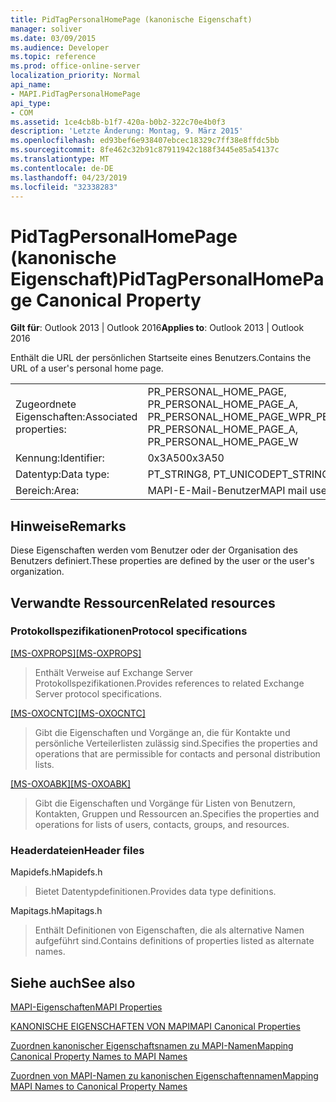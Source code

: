 ```yaml
---
title: PidTagPersonalHomePage (kanonische Eigenschaft)
manager: soliver
ms.date: 03/09/2015
ms.audience: Developer
ms.topic: reference
ms.prod: office-online-server
localization_priority: Normal
api_name:
- MAPI.PidTagPersonalHomePage
api_type:
- COM
ms.assetid: 1ce4cb8b-b1f7-420a-b0b2-322c70e4b0f3
description: 'Letzte Änderung: Montag, 9. März 2015'
ms.openlocfilehash: ed93bef6e938407ebcec18329c7ff38e8ffdc5bb
ms.sourcegitcommit: 8fe462c32b91c87911942c188f3445e85a54137c
ms.translationtype: MT
ms.contentlocale: de-DE
ms.lasthandoff: 04/23/2019
ms.locfileid: "32338283"
---
```

# <a name="pidtagpersonalhomepage-canonical-property"></a><span data-ttu-id="d8438-103">PidTagPersonalHomePage (kanonische Eigenschaft)</span><span class="sxs-lookup"><span data-stu-id="d8438-103">PidTagPersonalHomePage Canonical Property</span></span>

  
  
<span data-ttu-id="d8438-104">**Gilt für**: Outlook 2013 | Outlook 2016</span><span class="sxs-lookup"><span data-stu-id="d8438-104">**Applies to**: Outlook 2013 | Outlook 2016</span></span> 
  
<span data-ttu-id="d8438-105">Enthält die URL der persönlichen Startseite eines Benutzers.</span><span class="sxs-lookup"><span data-stu-id="d8438-105">Contains the URL of a user's personal home page.</span></span>
  
|||
|:-----|:-----|
|<span data-ttu-id="d8438-106">Zugeordnete Eigenschaften:</span><span class="sxs-lookup"><span data-stu-id="d8438-106">Associated properties:</span></span>  <br/> |<span data-ttu-id="d8438-107">PR_PERSONAL_HOME_PAGE, PR_PERSONAL_HOME_PAGE_A, PR_PERSONAL_HOME_PAGE_W</span><span class="sxs-lookup"><span data-stu-id="d8438-107">PR_PERSONAL_HOME_PAGE, PR_PERSONAL_HOME_PAGE_A, PR_PERSONAL_HOME_PAGE_W</span></span>  <br/> |
|<span data-ttu-id="d8438-108">Kennung:</span><span class="sxs-lookup"><span data-stu-id="d8438-108">Identifier:</span></span>  <br/> |<span data-ttu-id="d8438-109">0x3A50</span><span class="sxs-lookup"><span data-stu-id="d8438-109">0x3A50</span></span>  <br/> |
|<span data-ttu-id="d8438-110">Datentyp:</span><span class="sxs-lookup"><span data-stu-id="d8438-110">Data type:</span></span>  <br/> |<span data-ttu-id="d8438-111">PT_STRING8, PT_UNICODE</span><span class="sxs-lookup"><span data-stu-id="d8438-111">PT_STRING8, PT_UNICODE</span></span>  <br/> |
|<span data-ttu-id="d8438-112">Bereich:</span><span class="sxs-lookup"><span data-stu-id="d8438-112">Area:</span></span>  <br/> |<span data-ttu-id="d8438-113">MAPI-E-Mail-Benutzer</span><span class="sxs-lookup"><span data-stu-id="d8438-113">MAPI mail user</span></span>  <br/> |
   
## <a name="remarks"></a><span data-ttu-id="d8438-114">Hinweise</span><span class="sxs-lookup"><span data-stu-id="d8438-114">Remarks</span></span>

<span data-ttu-id="d8438-115">Diese Eigenschaften werden vom Benutzer oder der Organisation des Benutzers definiert.</span><span class="sxs-lookup"><span data-stu-id="d8438-115">These properties are defined by the user or the user's organization.</span></span>
  
## <a name="related-resources"></a><span data-ttu-id="d8438-116">Verwandte Ressourcen</span><span class="sxs-lookup"><span data-stu-id="d8438-116">Related resources</span></span>

### <a name="protocol-specifications"></a><span data-ttu-id="d8438-117">Protokollspezifikationen</span><span class="sxs-lookup"><span data-stu-id="d8438-117">Protocol specifications</span></span>

<span data-ttu-id="d8438-118">[[MS-OXPROPS]](https://msdn.microsoft.com/library/f6ab1613-aefe-447d-a49c-18217230b148%28Office.15%29.aspx)</span><span class="sxs-lookup"><span data-stu-id="d8438-118">[[MS-OXPROPS]](https://msdn.microsoft.com/library/f6ab1613-aefe-447d-a49c-18217230b148%28Office.15%29.aspx)</span></span>
  
> <span data-ttu-id="d8438-119">Enthält Verweise auf Exchange Server Protokollspezifikationen.</span><span class="sxs-lookup"><span data-stu-id="d8438-119">Provides references to related Exchange Server protocol specifications.</span></span>
    
<span data-ttu-id="d8438-120">[[MS-OXOCNTC]](https://msdn.microsoft.com/library/9b636532-9150-4836-9635-9c9b756c9ccf%28Office.15%29.aspx)</span><span class="sxs-lookup"><span data-stu-id="d8438-120">[[MS-OXOCNTC]](https://msdn.microsoft.com/library/9b636532-9150-4836-9635-9c9b756c9ccf%28Office.15%29.aspx)</span></span>
  
> <span data-ttu-id="d8438-121">Gibt die Eigenschaften und Vorgänge an, die für Kontakte und persönliche Verteilerlisten zulässig sind.</span><span class="sxs-lookup"><span data-stu-id="d8438-121">Specifies the properties and operations that are permissible for contacts and personal distribution lists.</span></span>
    
<span data-ttu-id="d8438-122">[[MS-OXOABK]](https://msdn.microsoft.com/library/f4cf9b4c-9232-4506-9e71-2270de217614%28Office.15%29.aspx)</span><span class="sxs-lookup"><span data-stu-id="d8438-122">[[MS-OXOABK]](https://msdn.microsoft.com/library/f4cf9b4c-9232-4506-9e71-2270de217614%28Office.15%29.aspx)</span></span>
  
> <span data-ttu-id="d8438-123">Gibt die Eigenschaften und Vorgänge für Listen von Benutzern, Kontakten, Gruppen und Ressourcen an.</span><span class="sxs-lookup"><span data-stu-id="d8438-123">Specifies the properties and operations for lists of users, contacts, groups, and resources.</span></span>
    
### <a name="header-files"></a><span data-ttu-id="d8438-124">Headerdateien</span><span class="sxs-lookup"><span data-stu-id="d8438-124">Header files</span></span>

<span data-ttu-id="d8438-125">Mapidefs.h</span><span class="sxs-lookup"><span data-stu-id="d8438-125">Mapidefs.h</span></span>
  
> <span data-ttu-id="d8438-126">Bietet Datentypdefinitionen.</span><span class="sxs-lookup"><span data-stu-id="d8438-126">Provides data type definitions.</span></span>
    
<span data-ttu-id="d8438-127">Mapitags.h</span><span class="sxs-lookup"><span data-stu-id="d8438-127">Mapitags.h</span></span>
  
> <span data-ttu-id="d8438-128">Enthält Definitionen von Eigenschaften, die als alternative Namen aufgeführt sind.</span><span class="sxs-lookup"><span data-stu-id="d8438-128">Contains definitions of properties listed as alternate names.</span></span>
    
## <a name="see-also"></a><span data-ttu-id="d8438-129">Siehe auch</span><span class="sxs-lookup"><span data-stu-id="d8438-129">See also</span></span>



[<span data-ttu-id="d8438-130">MAPI-Eigenschaften</span><span class="sxs-lookup"><span data-stu-id="d8438-130">MAPI Properties</span></span>](mapi-properties.md)
  
[<span data-ttu-id="d8438-131">KANONISCHE EIGENSCHAFTEN VON MAPI</span><span class="sxs-lookup"><span data-stu-id="d8438-131">MAPI Canonical Properties</span></span>](mapi-canonical-properties.md)
  
[<span data-ttu-id="d8438-132">Zuordnen kanonischer Eigenschaftsnamen zu MAPI-Namen</span><span class="sxs-lookup"><span data-stu-id="d8438-132">Mapping Canonical Property Names to MAPI Names</span></span>](mapping-canonical-property-names-to-mapi-names.md)
  
[<span data-ttu-id="d8438-133">Zuordnen von MAPI-Namen zu kanonischen Eigenschaftennamen</span><span class="sxs-lookup"><span data-stu-id="d8438-133">Mapping MAPI Names to Canonical Property Names</span></span>](mapping-mapi-names-to-canonical-property-names.md)


